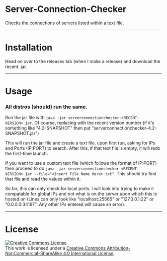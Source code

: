 # Server-Connection-Checker

Checks the connections of servers listed within a text file.

---


# Installation
Head on over to the releases tab (when I make a release) and download the recent .jar.


---


# Usage
### All distros (should) run the same.

Run the jar file with ```java -jar serverconnectionchecker-<RECENT-VERSION>.jar```. Of course, replacing <RECENT-VERSION> with the recent version number (if it's something like "4.2-SNAPSHOT" then put "serverconnectionchecker-4.2-SNAPSHOT.jar")

This will run the jar file and create a text file, upon first run, asking for IPs and Ports (IP:PORT) to search. After this, if that text file is empty, it will redo the first-time launch.

If you want to use a custom text file (which follows the format of IP:PORT) then proceed to do ```java -jar serverconnectionchecker-<RECENT-VERSION>.jar --file="<Insert File Name Here>.txt"```. This should try find that file and read the values within it.

So far, this can only check for local ports. I will look into trying to make it compatable for global IPs and not what is on the server upon which this is hosted on (Lines can only look like "localhost:25565" or "127.0.0.1:22" or "0.0.0.0:34197". Any other IPs entered will cause an error).


---


# License


<a rel="license" href="http://creativecommons.org/licenses/by-nc-sa/4.0/"><img alt="Creative Commons License" style="border-width:0" src="https://i.creativecommons.org/l/by-nc-sa/4.0/88x31.png" /></a><br />This work is licensed under a <a rel="license" href="http://creativecommons.org/licenses/by-nc-sa/4.0/">Creative Commons Attribution-NonCommercial-ShareAlike 4.0 International License</a>.
